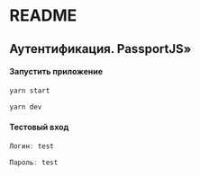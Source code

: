 # README #

## Аутентификация. PassportJS»
#### Запустить приложение

```js
yarn start

yarn dev
```

#### Тестовый вход

```js
Логин: test

Пароль: test
```
